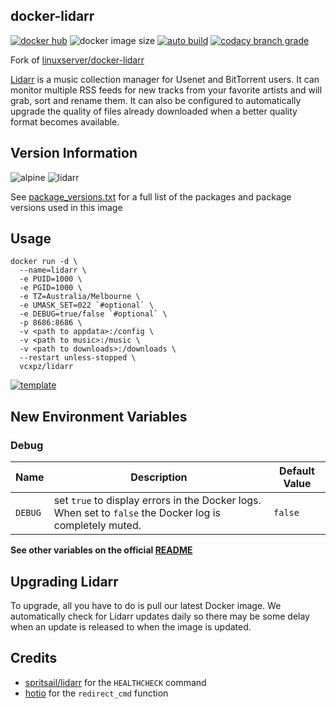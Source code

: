 ## docker-lidarr

[![docker hub](https://img.shields.io/badge/docker_hub-link-blue?style=for-the-badge&logo=docker)](https://hub.docker.com/r/vcxpz/lidarr) ![docker image size](https://img.shields.io/docker/image-size/vcxpz/lidarr?style=for-the-badge&logo=docker) [![auto build](https://img.shields.io/badge/docker_builds-automated-blue?style=for-the-badge&logo=docker?color=d1aa67)](https://github.com/hydazz/docker-lidarr/actions?query=workflow%3A"Auto+Builder+CI") [![codacy branch grade](https://img.shields.io/codacy/grade/2901b73e66614f818c1d3f19b3b9ff21/main?style=for-the-badge&logo=codacy)](https://app.codacy.com/gh/hydazz/docker-lidarr)

Fork of [linuxserver/docker-lidarr](https://github.com/linuxserver/docker-lidarr/)

[Lidarr](https://github.com/lidarr/Lidarr) is a music collection manager for Usenet and BitTorrent users. It can monitor multiple RSS feeds for new tracks from your favorite artists and will grab, sort and rename them. It can also be configured to automatically upgrade the quality of files already downloaded when a better quality format becomes available.

## Version Information

![alpine](https://img.shields.io/badge/alpine-edge-0D597F?style=for-the-badge&logo=alpine-linux) ![lidarr](https://img.shields.io/badge/lidarr-0.8.0.2023-blue?style=for-the-badge)

See [package_versions.txt](package_versions.txt) for a full list of the packages and package versions used in this image

## Usage

    docker run -d \
      --name=lidarr \
      -e PUID=1000 \
      -e PGID=1000 \
      -e TZ=Australia/Melbourne \
      -e UMASK_SET=022 `#optional` \
      -e DEBUG=true/false `#optional` \
      -p 8686:8686 \
      -v <path to appdata>:/config \
      -v <path to music>:/music \
      -v <path to downloads>:/downloads \
      --restart unless-stopped \
      vcxpz/lidarr

[![template](https://img.shields.io/badge/unraid_template-ff8c2f?style=for-the-badge&logo=docker?color=d1aa67)](https://github.com/hydazz/docker-templates/blob/main/hydaz/readarr.xml)

## New Environment Variables

### Debug

| Name    | Description                                                                                              | Default Value |
| ------- | -------------------------------------------------------------------------------------------------------- | ------------- |
| `DEBUG` | set `true` to display errors in the Docker logs. When set to `false` the Docker log is completely muted. | `false`       |

**See other variables on the official [README](https://github.com/linuxserver/docker-lidarr/)**

## Upgrading Lidarr

To upgrade, all you have to do is pull our latest Docker image. We automatically check for Lidarr updates daily so there may be some delay when an update is released to when the image is updated.

## Credits

-   [spritsail/lidarr](https://github.com/spritsail/lidarr) for the `HEALTHCHECK` command
-   [hotio](https://github.com/hotio) for the `redirect_cmd` function
